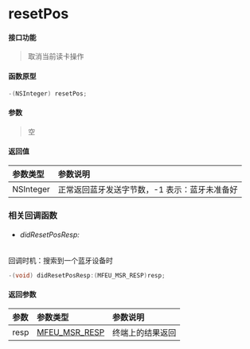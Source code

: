 # resetPos

#### 接口功能
> 取消当前读卡操作

#### 函数原型

```objective-c
-(NSInteger) resetPos;
```

#### 参数
> 空

#### 返回值
| 参数类型 | 参数说明 |
| :--------| :------ |
| NSInteger | 正常返回蓝牙发送字节数，-1 表示：蓝牙未准备好 |

### 相关回调函数
- ###### didResetPosResp:
回调时机：搜索到一个蓝牙设备时
```objective-c
-(void) didResetPosResp:(MFEU_MSR_RESP)resp;
```

#### 返回参数
| 参数 | 参数类型 | 参数说明 |
| :-------- | :--------| :------ |
| resp| [MFEU_MSR_RESP](enum-cn.md#MFEU_MSR_RESP) | 终端上的结果返回 |
